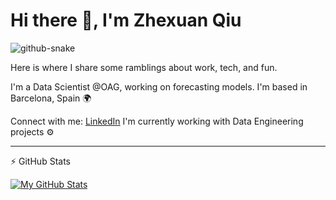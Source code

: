 # Hi there 👋, I'm Zhexuan Qiu

<!-- Snake animation (we'll generate these files in step 4) -->
<picture>
  <source media="(prefers-color-scheme: dark)" srcset="https://raw.githubusercontent.com/YOUR_USERNAME/YOUR_USERNAME/output/github-snake-dark.svg" />
  <source media="(prefers-color-scheme: light)" srcset="https://raw.githubusercontent.com/YOUR_USERNAME/YOUR_USERNAME/output/github-snake.svg" />
  <img alt="github-snake" src="https://raw.githubusercontent.com/YOUR_USERNAME/YOUR_USERNAME/output/github-snake.svg" />
</picture>

Here is where I share some ramblings about work, tech, and fun.

I'm a Data Scientist @OAG, working on forecasting models. 
I'm based in Barcelona, Spain 🌍


Connect with me:
[LinkedIn](https://www.linkedin.com/in/zhexuan-qiu-91b0b6159/) 
I'm currently working with Data Engineering projects  ⚙️



---

⚡ GitHub Stats

[![My GitHub Stats](https://github-readme-stats.vercel.app/api?username=YOUR_USERNAME&show_icons=true)](https://github.com/anuraghazra/github-readme-stats)
